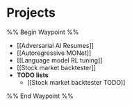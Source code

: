 # Projects
%% Begin Waypoint %%
- [[Adversarial AI Resumes]]
- [[Autoregressive MONet]]
- [[Language model RL tuning]]
- [[Stock market backtester]]
- **TODO lists**
	- [[Stock market backtester TODO]]

%% End Waypoint %%



